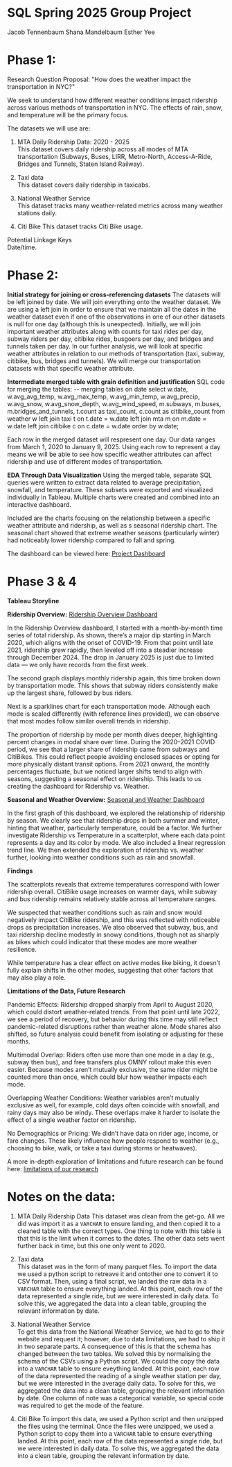# SQL Spring 2025 Group Project 
Jacob Tennenbaum
Shana Mandelbaum
Esther Yee

# Phase 1:

Research Question Proposal:
"How does the weather impact the transportation in NYC?"

We seek to understand how different weather conditions impact ridership across various methods of transportation in NYC. The effects of rain, snow, and temperature will be the primary focus.

The datasets we will use are: 
1) MTA Daily Ridership Data: 2020 - 2025  
This dataset covers daily ridership across all modes of MTA transportation (Subways, Buses, LIRR, Metro-North, Access-A-Ride, Bridges and Tunnels, Staten Island Railway).

2) Taxi data  
This dataset covers daily ridership in taxicabs.

3) National Weather Service  
This dataset tracks many weather-related metrics across many weather stations daily.

4) Citi Bike
This dataset tracks Citi Bike usage.


Potential Linkage Keys  
Date/time.

# Phase 2:

**Initial strategy for joining or cross-referencing datasets**
The datasets will be left joined by date. We will join everything onto the weather dataset.
We are using a left join in order to ensure that we maintain all the dates in the weather dataset even if one of the observations in one of our other datasets is null for one day (although this is unexpected).
Initially, we will join important weather attributes along with counts for taxi rides per day, subway riders per day, citibike rides, busgoers per day, and bridges and tunnels taken per day.
In our further analysis, we will look at specific weather attributes in relation to our methods of transportation (taxi, subway, citibike, bus, bridges and tunnels). 
We will merge our transportation datasets with that specific weather attribute. 

**Intermediate merged table with grain definition and justification**
SQL code for merging the tables:
-- merging tables on date
select w.date, w.avg_avg_temp, w.avg_max_temp, w.avg_min_temp, w.avg_precip, w.avg_snow, w.avg_snow_depth, w.avg_wind_speed, m.subways, m.buses, m.bridges_and_tunnels, t.count as taxi_count, c.count as citibike_count 
from weather w
left join taxi t on t.date = w.date
left join mta m on m.date = w.date
left join citibike c on c.date = w.date
order by w.date;

Each row in the merged dataset will respresent one day. Our data ranges from March 1, 2020 to January 9, 2025.
Using each row to represent a day means we will be able to see how specific weather attributes can affect ridership and use of different modes of transportation.

**EDA Through Data Visualization**
Using the merged table, separate SQL queries were written to extract data related to average precipitation, snowfall, and temperature. These subsets were exported and visualized individually in Tableau. Multiple charts were created and combined into an interactive dashboard.

Included are the charts focusing on the relationship between a specific weather attribute and ridership, as well as s seasonal ridership chart.  The seasonal chart showed that extreme weather seasons (particularly winter) had noticeably lower ridership compared to fall and spring.

The dashboard can be viewed here: [Project Dashboard](https://public.tableau.com/app/profile/esther.yee/viz/EDA_Visual/Dashboard1#1)

# Phase 3 & 4

**Tableau Storyline**

**Ridership Overview:** [Ridership Overview Dashboard](https://public.tableau.com/app/profile/esther.yee/viz/Final_Dashboard_Ridership/RidershipOverview#1)

In the Ridership Overview dashboard, I started with a month-by-month time series of total ridership. As shown, there’s a major dip starting in March 2020, which aligns with the onset of COVID-19. From that point until late 2021, ridership grew rapidly, then leveled off into a steadier increase through December 2024. The drop in January 2025 is just due to limited data — we only have records from the first week.

The second graph displays monthly ridership again, this time broken down by transportation mode. This shows that subway riders consistently make up the largest share, followed by bus riders.

Next is a sparklines chart for each transportation mode. Although each mode is scaled differently (with reference lines provided), we can observe that most modes follow similar overall trends in ridership.

The proportion of ridership by mode per month dives deeper, highlighting percent changes in modal share over time. During the 2020–2021 COVID period, we see that a larger share of ridership came from subways and CitiBikes. This could reflect people avoiding enclosed spaces or opting for more physically distant transit options. From 2021 onward, the monthly percentages fluctuate, but we noticed larger shifts tend to align with seasons, suggesting a seasonal effect on ridership. This leads to us creating the dashboard for Ridership vs. Weather.

**Seasonal and Weather Overview:**
[Seasonal and Weather Dashboard](https://public.tableau.com/app/profile/esther.yee/viz/Final_Dashboard_Weather/RidershipvsWeather#1)

In the first graph of this dashboard, we explored the relationship of ridership by season. We clearly see that ridership drops in both summer and winter, hinting that weather, particularly temperature, could be a factor. We further investigate Ridership vs Temperature in a scatterplot, where each data point represents a day and its color by mode.  We also included a linear regression trend line.  We then extended the exploration of ridership vs. weather further, looking into weather conditions such as rain and snowfall. 

**Findings**

The scatterplots reveals that extreme temperatures correspond with lower ridership overall. CitiBike usage increases on warmer days, while subway and bus ridership remains relatively stable across all temperature ranges. 

We suspected that weather conditions such as rain and snow would negatively impact CitiBike ridership, and this was reflected with noticeable drops as precipitation increases. We also observed that subway, bus, and taxi ridership decline modestly in snowy conditions, though not as sharply as bikes which could indicator that these modes are more weather resilience.

While temperature has a clear effect on active modes like biking, it doesn’t fully explain shifts in the other modes, suggesting that other factors that may also play a role.

**Limitations of the Data, Future Research**

Pandemic Effects: Ridership dropped sharply from April to August 2020, which could distort weather-related trends. From that point until late 2022, we see a period of recovery, but behavior during this time may still reflect pandemic-related disruptions rather than weather alone. Mode shares also shifted, so future analysis could benefit from isolating or adjusting for these months.

Multimodal Overlap: Riders often use more than one mode in a day (e.g., subway then bus), and free transfers plus OMNY rollout make this even easier. Because modes aren’t mutually exclusive, the same rider might be counted more than once, which could blur how weather impacts each mode.

Overlapping Weather Conditions: Weather variables aren’t mutually exclusive as well, for example, cold days often coincide with snowfall, and rainy days may also be windy. These overlaps make it harder to isolate the effect of a single weather factor on ridership.

No Demographics or Pricing: We didn’t have data on rider age, income, or fare changes. These likely influence how people respond to weather (e.g., choosing to bike, walk, or take a taxi during storms or heatwaves).

A more in-depth exploration of limitations and future research can be found here: [limitations of our research](https://mamaroneck-my.sharepoint.com/:w:/g/personal/jwilhelm_mamkschools_org/ESnJUztioSZCu4MONKIh24gBzAY6CcJ9Fthu57SwU-wtdA?e=OQdytQ)

# Notes on the data:
1) MTA Daily Ridership Data
This dataset was clean from the get-go. All we did was import it as a ```VARCHAR``` to ensure landing, and then copied it to a cleaned table with the correct types. One thing to note with this table is that this is the limit when it comes to the dates. The other data sets went further back in time, but this one only went to 2020.

2) Taxi data  
This dataset was in the form of many parquet files. To import the data we used a python script to retreave it and ontother one to convert it to CSV format. Then, using a final script, we landed the raw data in a ```VARCHAR``` table to ensure everything landed. At this point, each row of the data represented a single ride, but we were interested in daily data. To solve this, we aggregated the data into a clean table, grouping the relevant information by date.

3) National Weather Service  
To get this data from the National Weather Service, we had to go to their website and request it; however, due to data limitations, we had to ship it in two separate parts. A consequence of this is that the schema has changed between the two tables. We solved this by normalising the schema of the CSVs using a Python script. We could the copy the data into a ```VARCHAR``` table to ensure eveything landed. At this point, each row of the data represented the reading of a single weather station per day, but we were interested in the average daily data. To solve for this, we aggregated the data into a clean table, grouping the relevant information by date. One column of note was a categorical variable, so special code was required to get the mode of the feature.

4) Citi Bike
To import this data, we used a Python script and then unzipped the files using the terminal. Once the files were unzipped, we used a Python script to copy them into a ```VARCHAR``` table to ensure everything landed. At this point, each row of the data represented a single ride, but we were interested in daily data. To solve this, we aggregated the data into a clean table, grouping the relevant information by date.
